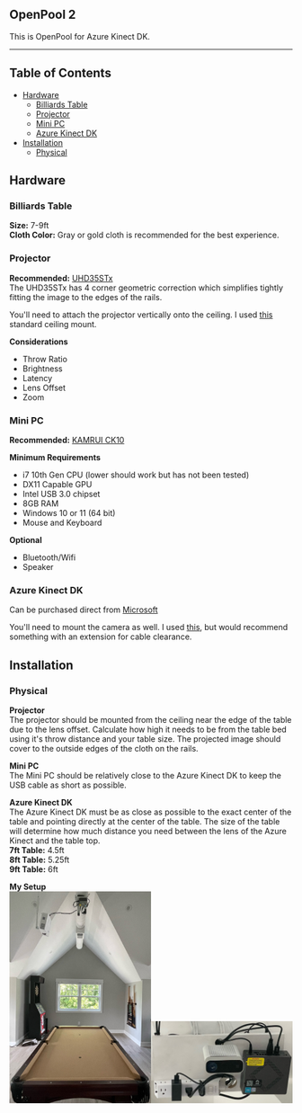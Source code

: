 ## OpenPool 2
This is OpenPool for Azure Kinect DK.
___
## Table of Contents
- [Hardware](#hardware)
  - [Billiards Table](#billiards-table)
  - [Projector](#projector)
  - [Mini PC](#mini-pc)
  - [Azure Kinect DK](#azure-kinect-dk)
- [Installation](#installation)
  - [Physical](#physical)

## Hardware
### Billiards Table
**Size:** 7-9ft  
**Cloth Color:** Gray or gold cloth is recommended for the best experience.

### Projector
**Recommended:** [UHD35STx](https://www.amazon.com/dp/B09XVNJNXT?ref=ppx_yo2ov_dt_b_product_details&th=1)  
The UHD35STx has 4 corner geometric correction which simplifies tightly fitting the image to the edges of the rails.  

You'll need to attach the projector vertically onto the ceiling.  I used [this](https://www.amazon.com/dp/B09P1G3L1D?ref=ppx_yo2ov_dt_b_product_details&th=1) standard ceiling mount.  

**Considerations**
- Throw Ratio
- Brightness
- Latency
- Lens Offset
- Zoom

### Mini PC
**Recommended:** [KAMRUI CK10](https://www.amazon.com/dp/B0B4J68GHM?ref=ppx_yo2ov_dt_b_product_details&th=1)

**Minimum Requirements**
- i7 10th Gen CPU (lower should work but has not been tested) 
- DX11 Capable GPU
- Intel USB 3.0 chipset
- 8GB RAM
- Windows 10 or 11 (64 bit)
- Mouse and Keyboard

**Optional**
- Bluetooth/Wifi
- Speaker

### Azure Kinect DK
Can be purchased direct from [Microsoft](https://www.microsoft.com/en-us/d/azure-kinect-dk/8pp5vxmd9nhq?activetab=pivot:overviewtab)  

You'll need to mount the camera as well.  I used [this](https://www.amazon.com/dp/B0747F8BWN?ref=ppx_yo2ov_dt_b_product_details&th=1), but would recommend something with an extension for cable clearance.

## Installation
### Physical
**Projector**  
The projector should be mounted from the ceiling near the edge of the table due to the lens offset.  Calculate how high it needs to be from the table bed using it's throw distance and your table size.  The projected image should cover to the outside edges of the cloth on the rails.

**Mini PC**  
The Mini PC should be relatively close to the Azure Kinect DK to keep the USB cable as short as possible.

**Azure Kinect DK**  
The Azure Kinect DK must be as close as possible to the exact center of the table and pointing directly at the center of the table.  The size of the table will determine how much distance you need between the lens of the Azure Kinect and the table top.  
**7ft Table:** 4.5ft  
**8ft Table:** 5.25ft  
**9ft Table:** 6ft

**My Setup**  
<img src="Images/FullSetup.jpeg" width="50%"/><img src="Images/CameraAndMiniPC.jpeg" width="50%"/>
